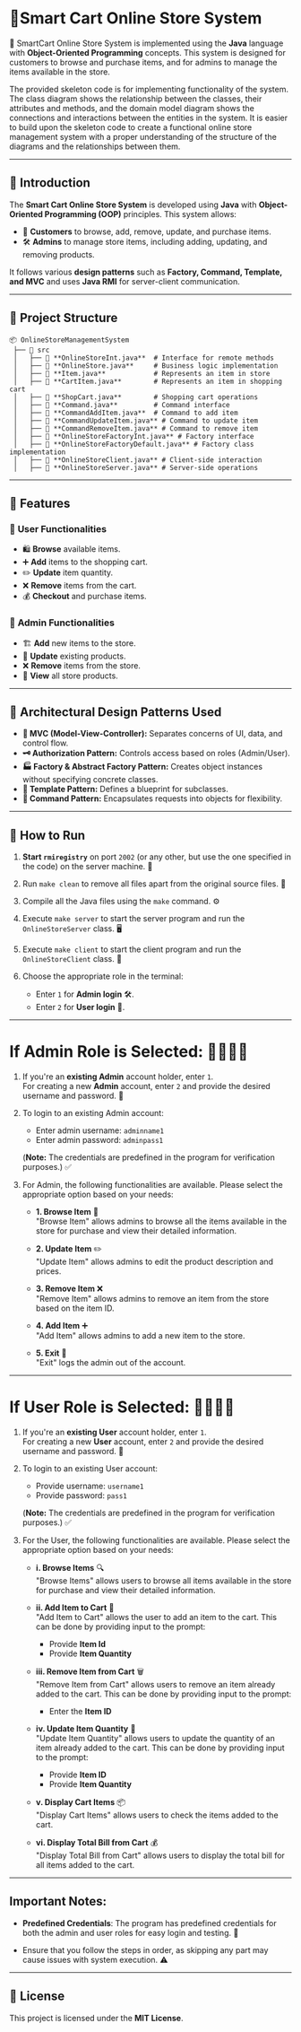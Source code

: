 # 🛒Smart Cart Online Store System

🚀 SmartCart Online Store System is implemented using the **Java** language with **Object-Oriented Programming** concepts. This system is designed for customers to browse and purchase items, and for admins to manage the items available in the store. 

The provided skeleton code is for implementing functionality of the system. The class diagram shows the relationship between the classes, their attributes and methods, and the domain model diagram shows the connections and interactions between the entities in the system. It is easier to build upon the skeleton code to create a functional online store management system with a proper understanding of the structure of the diagrams and the relationships between them.

---

## 📜 Introduction
The **Smart Cart Online Store System** is developed using **Java** with **Object-Oriented Programming (OOP)** principles. This system allows:
- 🛒 **Customers** to browse, add, remove, update, and purchase items.
- 🛠️ **Admins** to manage store items, including adding, updating, and removing products.

It follows various **design patterns** such as **Factory, Command, Template, and MVC** and uses **Java RMI** for server-client communication.

---

## 📂 Project Structure
```
📦 OnlineStoreManagementSystem
 ├── 📁 src
 │   ├── 📄 **OnlineStoreInt.java**  # Interface for remote methods
 │   ├── 📄 **OnlineStore.java**     # Business logic implementation
 │   ├── 📄 **Item.java**            # Represents an item in store
 │   ├── 📄 **CartItem.java**        # Represents an item in shopping cart
 │   ├── 📄 **ShopCart.java**        # Shopping cart operations
 │   ├── 📄 **Command.java**         # Command interface
 │   ├── 📄 **CommandAddItem.java**  # Command to add item
 │   ├── 📄 **CommandUpdateItem.java** # Command to update item
 │   ├── 📄 **CommandRemoveItem.java** # Command to remove item
 │   ├── 📄 **OnlineStoreFactoryInt.java** # Factory interface
 │   ├── 📄 **OnlineStoreFactoryDefault.java** # Factory class implementation
 │   ├── 📄 **OnlineStoreClient.java** # Client-side interaction
 │   ├── 📄 **OnlineStoreServer.java** # Server-side operations
```

---

## 🎯 Features
### 👥 **User Functionalities**
- 🛍️ **Browse** available items.
- ➕ **Add** items to the shopping cart.
- ✏️ **Update** item quantity.
- ❌ **Remove** items from the cart.
- 💰 **Checkout** and purchase items.

### 🏪 **Admin Functionalities**
- 🏗️ **Add** new items to the store.
- 🔄 **Update** existing products.
- ❌ **Remove** items from the store.
- 📜 **View** all store products.

---

## 🎨 **Architectural Design Patterns Used**
- **🛑 MVC (Model-View-Controller):** Separates concerns of UI, data, and control flow.
- **🗝️ Authorization Pattern:** Controls access based on roles (Admin/User).
- **🏭 Factory & Abstract Factory Pattern:** Creates object instances without specifying concrete classes.
- **📜 Template Pattern:** Defines a blueprint for subclasses.
- **🔀 Command Pattern:** Encapsulates requests into objects for flexibility.

---

## 🚀 **How to Run**

1. **Start `rmiregistry`** on port `2002` (or any other, but use the one specified in the code) on the server machine. 🔌
   
2. Run `make clean` to remove all files apart from the original source files. 🧹
   
3. Compile all the Java files using the `make` command. ⚙️
   
4. Execute `make server` to start the server program and run the `OnlineStoreServer` class. 🖥️
   
5. Execute `make client` to start the client program and run the `OnlineStoreClient` class. 📱
   
6. Choose the appropriate role in the terminal:
   - Enter `1` for **Admin login** 🛠️.
   - Enter `2` for **User login** 👤.

---

# **If Admin Role is Selected:** 👩‍💼👨‍💼

1. If you're an **existing Admin** account holder, enter `1`.  
   For creating a new **Admin** account, enter `2` and provide the desired username and password. 📝

2. To login to an existing Admin account:
   - Enter admin username: `adminname1`
   - Enter admin password: `adminpass1`
   
   (**Note:** The credentials are predefined in the program for verification purposes.) ✅

3. For Admin, the following functionalities are available. Please select the appropriate option based on your needs:

   - **1. Browse Item** 👀  
     "Browse Item" allows admins to browse all the items available in the store for purchase and view their detailed information.
   
   - **2. Update Item** ✏️  
     "Update Item" allows admins to edit the product description and prices.
   
   - **3. Remove Item** ❌  
     "Remove Item" allows admins to remove an item from the store based on the item ID.
   
   - **4. Add Item** ➕  
     "Add Item" allows admins to add a new item to the store.
   
   - **5. Exit** 🚪  
     "Exit" logs the admin out of the account.

---

# **If User Role is Selected:** 👩‍💻👨‍💻

1. If you're an **existing User** account holder, enter `1`.  
   For creating a new **User** account, enter `2` and provide the desired username and password. 📝

2. To login to an existing User account:
   - Provide username: `username1`
   - Provide password: `pass1`
   
   (**Note:** The credentials are predefined in the program for verification purposes.) ✅

3. For the User, the following functionalities are available. Please select the appropriate option based on your needs:

   - **i. Browse Items** 🔍  
     "Browse Items" allows users to browse all items available in the store for purchase and view their detailed information.
   
   - **ii. Add Item to Cart** 🛒  
     "Add Item to Cart" allows the user to add an item to the cart. This can be done by providing input to the prompt:  
       - Provide **Item Id**  
       - Provide **Item Quantity**
   
   - **iii. Remove Item from Cart** 🗑️  
     "Remove Item from Cart" allows users to remove an item already added to the cart. This can be done by providing input to the prompt:  
       - Enter the **Item ID**
   
   - **iv. Update Item Quantity** 🔄  
     "Update Item Quantity" allows users to update the quantity of an item already added to the cart. This can be done by providing input to the prompt:  
       - Provide **Item ID**  
       - Provide **Item Quantity**
   
   - **v. Display Cart Items** 📦  
     "Display Cart Items" allows users to check the items added to the cart.
   
   - **vi. Display Total Bill from Cart** 💰  
     "Display Total Bill from Cart" allows users to display the total bill for all items added to the cart.

---

## **Important Notes:**

- **Predefined Credentials**: The program has predefined credentials for both the admin and user roles for easy login and testing. 🔑
  
- Ensure that you follow the steps in order, as skipping any part may cause issues with system execution. ⚠️

---


## 📜 **License**
This project is licensed under the **MIT License**.
